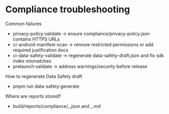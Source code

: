 # Compliance troubleshooting

Common failures

- privacy-policy:validate → ensure compliance/privacy-policy.json contains HTTPS URLs
- ci-android-manifest-scan → remove restricted permissions or add required justification docs
- ci-data-safety-validate → regenerate data-safety-draft.json and fix sdk index mismatches
- prelaunch:validate → address warnings/security before release

How to regenerate Data Safety draft

- pnpm run data-safety:generate

Where are reports stored?

- build/reports/compliance/_.json and _.md

